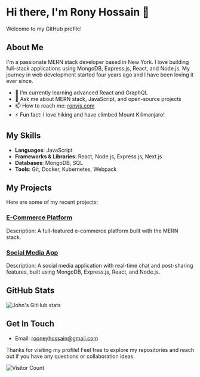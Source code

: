 # Hi there, I'm Rony Hossain 👋

Welcome to my GitHub profile!

## About Me

I'm a passionate MERN stack developer based in New York. I love building full-stack applications using MongoDB, Express.js, React, and Node.js. My journey in web development started four years ago and I have been loving it ever since.

- 🌱 I’m currently learning advanced React and GraphQL
- 💬 Ask me about MERN stack, JavaScript, and open-source projects
- 📫 How to reach me: [ronyjs.com](mailto:rooneyhossain@gmail.com)
- ⚡ Fun fact: I love hiking and have climbed Mount Kilimanjaro!

## My Skills

- **Languages**: JavaScript
- **Frameworks & Libraries**: React, Node.js, Express.js, Next.js
- **Databases**: MongoDB, SQL
- **Tools**: Git, Docker, Kubernetes, Webpack

## My Projects

Here are some of my recent projects:

### [E-Commerce Platform](https://github.com/johndoe/e-commerce-platform)

Description: A full-featured e-commerce platform built with the MERN stack.

### [Social Media App](https://github.com/johndoe/social-media-app)

Description: A social media application with real-time chat and post-sharing features, built using MongoDB, Express.js, React, and Node.js.

## GitHub Stats

![John's GitHub stats](https://github-readme-stats.vercel.app/api?username=johndoe&show_icons=true&theme=radical)

## Get In Touch

- Email: [rooneyhossain@gmail.com](mailto:rooneyhossain@gmail.com)

Thanks for visiting my profile! Feel free to explore my repositories and reach out if you have any questions or collaboration ideas.

![Visitor Count](https://profile-counter.glitch.me/johndoe/count.svg)
